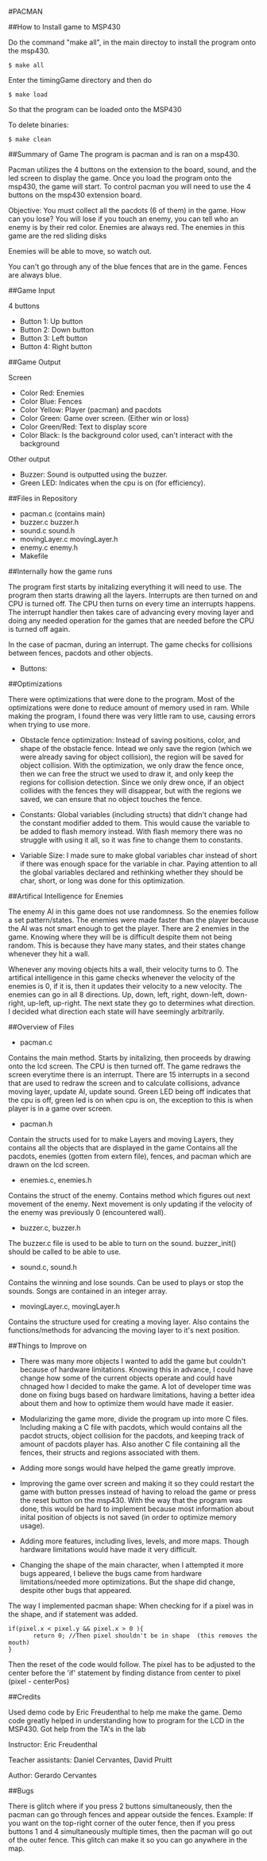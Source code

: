 

#PACMAN


##How to Install game to MSP430

Do the command "make all", in the main directoy to
install the program onto the msp430.

~~~
$ make all
~~~

Enter the timingGame directory and then do

~~~
$ make load
~~~

So that the program can be loaded onto the MSP430


To delete binaries:

~~~
$ make clean
~~~

##Summary of Game
The program is pacman and is ran on a msp430.

Pacman utilizes the 4 buttons on the extension to the board, sound, and the led screen to display the game.
Once you load the program onto the msp430, the game will start.
To control pacman you will need to use the 4 buttons on the msp430 extension board.

Objective:  You must collect all the pacdots (6 of them) in the game.
How can you lose? You will lose if you touch an enemy, you can tell who an enemy is by their red color.
Enemies are always red.
The enemies in this game are the red sliding disks

Enemies will be able to move, so watch out.

You can't go through any of the blue fences that are in the game.
Fences are always blue.

##Game Input

4 buttons

* Button 1:  Up button
* Button 2:  Down button
* Button 3:  Left button
* Button 4:  Right button

##Game Output

Screen

* Color Red: Enemies
* Color Blue: Fences
* Color Yellow: Player (pacman) and pacdots
* Color Green: Game over screen. (Either win or loss)
* Color Green/Red: Text to display score
* Color Black: Is the background color used, can't interact with the background

Other output

* Buzzer:   Sound is outputted using the buzzer.
* Green LED: Indicates when the cpu is on (for efficiency).


##Files in Repository

* pacman.c (contains main)
* buzzer.c buzzer.h
* sound.c sound.h
* movingLayer.c movingLayer.h
* enemy.c enemy.h
* Makefile



##Internally how the game runs

The program first starts by initalizing everything it will need to use.  The program then starts drawing all the layers.  Interrupts are then turned on and CPU is turned off.  The CPU then turns on every time an interrupts happens.  The interrupt handler then takes care of advancing every moving layer and doing any needed operation for the games that are needed before the CPU is turned off again.

In the case of pacman, during an interrupt.  The game checks for collisions between fences, pacdots and other objects.  


* Buttons:

##Optimizations

There were optimizations that were done to the program.  Most of the optimizations were done to reduce
amount of memory used in ram.  While making the program, I found there was very little ram to use, causing errors
when trying to use more.

* Obstacle fence optimization:  Instead of saving positions, color, and shape of the obstacle fence.  Intead we only save the region (which we were already saving for object collision), the region will be saved for object collision.  With the optimization, we only draw the fence once, then we can free the struct we used to draw it, and only keep the regions for collision detection.  Since we only drew once, if an object collides with the fences they will disappear, but with the regions we saved, we can ensure that no object touches the fence.

* Constants:  Global variables (including structs) that didn't change had the constant modifier added to them.  This would cause the variable to be added to flash memory instead.  With flash memory there was no struggle with using it all, so it was fine to change them to constants.

* Variable Size:  I made sure to make global variables char instead of short if there was enough space for the variable in char. Paying attention to all the global variables declared and rethinking whether they should be char, short, or long was done for this optimization.


##Artifical Intelligence for Enemies

The enemy AI in this game does not use randomness.  So the enemies follow a set pattern/states.  The enemies were made faster than the player because the AI was not smart enough to get the player.  There are 2 enemies in the game.  Knowing where they will be is difficult despite them not being random.  This is because they have many states, and their states change whenever they hit a wall.


Whenever any moving objects hits a wall, their velocity turns to 0.  The artifical intelligence in this game checks whenever the velocity of the enemies is 0, if it is, then it updates their velocity to a new velocity.  The enemies can go in all 8 directions.  Up, down, left, right, down-left, down-right, up-left, up-right.  The next state they go to determines what direction.  I decided what direction each state will have seemingly arbitrarily.



##Overview of Files


* pacman.c

Contains the main method. Starts by initalizing, then proceeds by drawing onto the lcd screen.  The CPU is then turned off.
The game redraws the screen everytime there is an interrupt.  There are 15 interrupts in a second that are used to redraw the screen
and to calculate collisions, advance moving layer, update AI, update sound.  Green LED being off indicates that the cpu is off, green led
is on when cpu is on, the exception to this is when player is in a game over screen.

* pacman.h

Contain the structs used for to make Layers and moving Layers, they contains all the objects that are displayed in the game
Contains all the pacdots, enemies (gotten from extern file), fences, and pacman which are drawn on the lcd screen. 

* enemies.c, enemies.h

Contains the struct of the enemy.  Contains method which figures out next movement of the enemy. Next movement is only
updating if the velocity of the enemy was previously 0 (encountered wall).

* buzzer.c, buzzer.h

The buzzer.c file is used to be able to turn on the sound.
buzzer_init() should be called to be able to use.

* sound.c, sound.h

Contains the winning and lose sounds. Can be used to plays or stop the sounds.
Songs are contained in an integer array.

* movingLayer.c, movingLayer.h

Contains the structure used for creating a moving layer.  Also contains the functions/methods for advancing the moving layer
to it's next position.



##Things to Improve on

* There was many more objects I wanted to add the game but couldn't because of hardware limitations.  Knowing this in advance, I could have change
how some of the current objects operate and could have chnaged how I decided to make the game.  A lot of developer time was done on fixing bugs
based on hardware limitations, having a better idea about them and how to optimize them would have made it easier.

* Modularizing the game more, divide the program up into more C files.  Including making a C file with pacdots, which would contains all the pacdot
structs, object collision for the pacdots, and keeping track of amount of pacdots player has.  Also another C file containing all the fences, their structs
and regions associated with them.

* Adding more songs would have helped the game greatly improve.

* Improving the game over screen and making it so they could restart the game with button presses instead of having to reload the game
or press the reset button on the msp430.  With the way that the program was done, this would be hard to implement because most information about inital
position of objects is not saved (in order to optimize memory usage).

* Adding more features, including lives, levels, and more maps.  Though hardware limitations would have made it very difficult.

* Changing the shape of the main character, when I attempted it more bugs appeared, I believe the bugs came from hardware limitations/needed more optimizations.  But the shape did change, despite other bugs that appeared.

The way I implemented pacman shape:
When checking for if a pixel was in the shape, and if statement was added.

~~~
if(pixel.x < pixel.y && pixel.x > 0 ){
	   return 0; //Then pixel shouldn't be in shape  (this removes the mouth)
}

~~~

Then the reset of the code would follow.  The pixel has to be adjusted to the center before the 'if' statement by finding
distance from center to pixel (pixel - centerPos)


##Credits

Used demo code by Eric Freudenthal to help me make the game.
Demo code greatly helped in understanding how to program for the LCD in the MSP430.
Got help from the TA's in the lab

Instructor: Eric Freudenthal

Teacher assistants: Daniel Cervantes, David Pruitt

Author: Gerardo Cervantes


##Bugs

There is glitch where if you press 2 buttons simultaneously, then the pacman can go through fences and appear outside the fences.  Example:  If you want on the top-right corner of the outer fence, then if you press buttons 1 and 4 simultaneously multiple times, then the pacman will go out of the outer fence.  This glitch can make it so you can go anywhere in the map.
